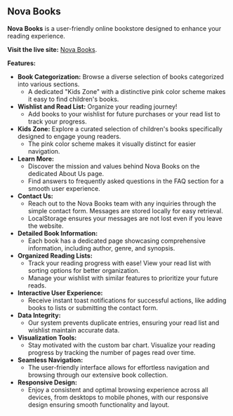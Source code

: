 ## Nova Books

**Nova Books** is a user-friendly online bookstore designed to enhance your reading experience.

**Visit the live site:** [Nova Books](https://b9-a8-mahmud.netlify.app/).


**Features:**

* **Book Categorization:** Browse a diverse selection of books categorized into various sections. 
  * A dedicated "Kids Zone" with a distinctive pink color scheme makes it easy to find children's books.
* **Wishlist and Read List:** Organize your reading journey!
  * Add books to your wishlist for future purchases or your read list to track your progress.
* **Kids Zone:** Explore a curated selection of children's books specifically designed to engage young readers. 
  * The pink color scheme makes it visually distinct for easier navigation.
* **Learn More:**
  * Discover the mission and values behind Nova Books on the dedicated About Us page.
  * Find answers to frequently asked questions in the FAQ section for a smooth user experience.
* **Contact Us:** 
  * Reach out to the Nova Books team with any inquiries through the simple contact form. Messages are stored locally for easy retrieval.
  * LocalStorage ensures your messages are not lost even if you leave the website.
* **Detailed Book Information:**
  * Each book has a dedicated page showcasing comprehensive information, including author, genre, and synopsis.
* **Organized Reading Lists:**
  * Track your reading progress with ease! View your read list with sorting options for better organization.
  * Manage your wishlist with similar features to prioritize your future reads.
* **Interactive User Experience:**
  * Receive instant toast notifications for successful actions, like adding books to lists or submitting the contact form.
* **Data Integrity:**
  * Our system prevents duplicate entries, ensuring your read list and wishlist maintain accurate data.
* **Visualization Tools:**
  * Stay motivated with the custom bar chart. Visualize your reading progress by tracking the number of pages read over time.
* **Seamless Navigation:**
  * The user-friendly interface allows for effortless navigation and browsing through our extensive book collection.
* **Responsive Design:**
  * Enjoy a consistent and optimal browsing experience across all devices, from desktops to mobile phones, with our responsive design ensuring smooth functionality and layout.
